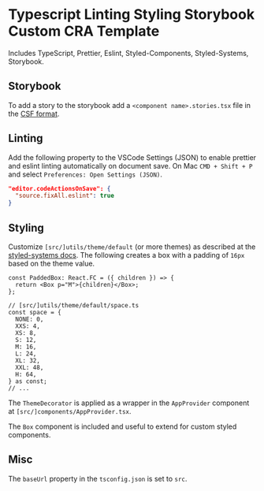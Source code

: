 # Typescript Linting Styling Storybook Custom CRA Template

Includes TypeScript,  Prettier,  Eslint,  Styled-Components,  Styled-Systems, Storybook.

## Storybook

To add a story to the storybook add a `<component name>.stories.tsx` file in the [CSF format](https://storybook.js.org/docs/formats/component-story-format/).

## Linting

Add the following property to the VSCode Settings (JSON) to enable prettier and eslint linting automatically on document save. On Mac `CMD + Shift + P` and select `Preferences: Open Settings (JSON)`.

```json
"editor.codeActionsOnSave": {
  "source.fixAll.eslint": true
}
```

## Styling

Customize `[src/]utils/theme/default` (or more themes) as described at the [styled-systems docs](https://styled-system.com/theme-specification).
The following creates a box with a padding of `16px` based on the theme value.

```tsx
const PaddedBox: React.FC = ({ children }) => {
  return <Box p="M">{children}</Box>;
};

// [src/]utils/theme/default/space.ts
const space = {
  NONE: 0,
  XXS: 4,
  XS: 8,
  S: 12,
  M: 16,
  L: 24,
  XL: 32,
  XXL: 48,
  H: 64,
} as const;
// ...
```

The `ThemeDecorator` is applied as a wrapper in the `AppProvider` component at `[src/]components/AppProvider.tsx`.

The `Box` component is included and useful to extend for custom styled components.

## Misc

The `baseUrl` property in the `tsconfig.json` is set to `src`.
